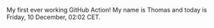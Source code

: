 My first ever working GitHub Action!
My name is Thomas and today is Friday, 10 December, 02:02 CET. 
